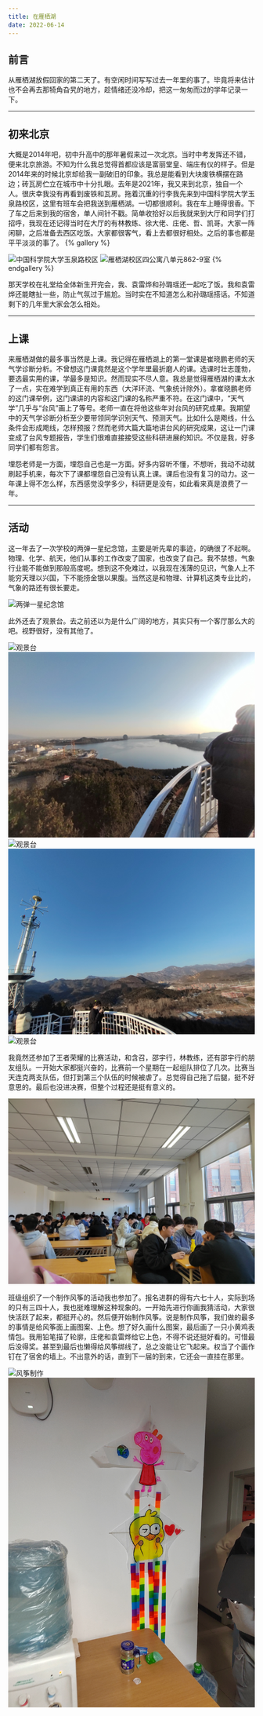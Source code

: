 ```yaml
---
title: 在雁栖湖
date: 2022-06-14
---
```


## 前言

从雁栖湖放假回家的第二天了。有空闲时间写写过去一年里的事了。毕竟将来估计也不会再去那犄角旮旯的地方，趁情绪还没冷却，把这一匆匆而过的学年记录一下。

---

## 初来北京

大概是2014年吧，初中升高中的那年暑假来过一次北京。当时中考发挥还不错，便来北京旅游。不知为什么我总觉得首都应该是富丽堂皇、端庄有仪的样子。但是2014年来的时候北京却给我一副破旧的印象。我总是能看到大块废铁横摆在路边；砖瓦房伫立在城市中十分扎眼。去年是2021年，我又来到北京，独自一个人。很庆幸我没有再看到废铁和瓦房。拖着沉重的行李我先来到中国科学院大学玉泉路校区，这里有班车会把我送到雁栖湖。一切都很顺利。我在车上睡得很香。下了车之后来到我的宿舍，单人间针不戳。简单收拾好以后我就来到大厅和同学们打招呼，我现在还记得当时在大厅的有林教练、徐大佬、庄佬、哲、凯哥。大家一阵闲聊，之后准备去西区吃饭。大家都很客气，看上去都很好相处。之后的事也都是平平淡淡的事了。
{% gallery %}

![中国科学院大学玉泉路校区](/gallery/yanqihu/IMG_20210827_144234.jpg)
![雁栖湖校区四公寓八单元862-9室](/gallery/yanqihu/IMG_20210827_164220.jpg)
{% endgallery %}

那天学校在礼堂给全体新生开完会，我、袁雷烨和孙璐瑶还一起吃了饭。我和袁雷烨还能瞎扯一些，防止气氛过于尴尬。当时实在不知道怎么和孙璐瑶搭话。不知道剩下的几年里大家会怎么相处。

---

## 上课

来雁栖湖做的最多事当然是上课。我记得在雁栖湖上的第一堂课是崔晓鹏老师的天气学诊断分析。不曾想这门课竟然是这个学年里最折磨人的课。选课时壮志蓬勃，要选最实用的课，学最多是知识。然而现实不尽人意。我总是觉得雁栖湖的课太水了一点，实在难学到真正有用的东西（大洋环流、气象统计除外）。拿崔晓鹏老师的这门课举例，这门课讲的内容和这门课的名称严重不符。在这门课中，“天气学”几乎与“台风”画上了等号。老师一直在将他这些年对台风的研究成果。我期望中的天气学诊断分析至少要带领同学识别天气、预测天气。比如什么是飑线，什么条件会形成飑线，怎样预报？然而老师大篇大篇地讲台风的研究成果，这让一门课变成了台风专题报告，学生们很难直接接受这些科研进展的知识。不仅是我，好多同学们都有怨言。

埋怨老师是一方面，埋怨自己也是一方面。好多内容听不懂，不想听，我动不动就刷起手机来，每次下了课都埋怨自己没有认真上课。课后也没有复习的动力。这一年课上得不怎么样，东西感觉没学多少，科研更是没有，如此看来真是浪费了一年。

---

## 活动

这一年去了一次学校的两弹一星纪念馆，主要是听先辈的事迹，的确很了不起啊。物理、化学、航天，他们从事的工作改变了国家，也改变了自己。我不禁想，气象行业能不能做到那般高度呢。想到这不免难过，以我现在浅薄的见识，气象人上不能穷天理以兴国，下不能捞金银以果腹。当然这是和物理、计算机这类专业比的，气象的路还有很长要走。

![两弹一星纪念馆](/gallery/yanqihu/IMG_20211030_114144.jpg)

此外还去了观景台。去之前还以为是什么广阔的地方，其实只有一个客厅那么大的吧。视野很好，没有其他了。

![观景台](/gallery/yanqihu/IMG_20211204_151955.jpg)
![观景台](/gallery/yanqihu/IMG_20211204_152107.jpg)
![观景台](/gallery/yanqihu/IMG_20211204_152134.jpg)
![观景台](/gallery/yanqihu/IMG_20211204_152609.jpg)
![观景台](/gallery/yanqihu/IMG_20211204_152735.jpg)

我竟然还参加了王者荣耀的比赛活动，和含召，邵宇行，林教练，还有邵宇行的朋友组队。一开始大家都挺兴奋的，比赛前一个星期在一起组队排位了几次。比赛当天连克两支队伍，但打到第三个队伍的时候被虐了。总觉得自己拖了后腿，挺不好意思的。最后也没进决赛，但整个过程还是挺有意义的。

![王者荣耀比赛](/gallery/yanqihu/IMG_20220327_132137.jpg)

班级组织了一个制作风筝的活动我也参加了。报名进群的得有六七十人，实际到场的只有三四十人，我也挺难理解这种现象的。一开始先进行你画我猜活动，大家很快活跃了起来，都挺开心的。然后便开始制作风筝。说是制作风筝，我们做的最多的事情是给风筝面上画图案、上色。想了好久画什么图案，最后画了一只小黄鸡表情包。我用铅笔描了轮廓，庄佬和袁雷烨给它上色，不得不说还挺好看的。可惜最后没得奖。甚至到最后也懒得给风筝绑线了，总之没能让它飞起来。权当了个画作钉在了宿舍的墙上。不出意外的话，直到下一届的到来，它还会一直挂在那里。

![风筝制作](/gallery/yanqihu/IMG_20220417_173109.jpg)
![风筝制作](/gallery/yanqihu/IMG_20220417_180633.jpg)
